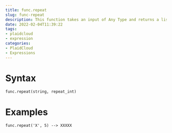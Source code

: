```yaml
---
title: func.repeat
slug: func-repeat
description: This function takes an input of Any Type and returns a list with the input repeated a specified number of times.
date: 2022-02-04T11:39:22
tags:
- plaidcloud
- expression
categories:
- PlaidCloud
- Expressions
---
```



# Syntax



```
func.repeat(string, repeat_int)
```


# Examples



```
func.repeat('X', 5) --> XXXXX
```
